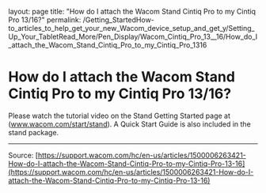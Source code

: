 layout: page
title: "How do I attach the Wacom Stand Cintiq Pro to my Cintiq Pro 13/16?"
permalink: /Getting_StartedHow-to_articles_to_help_get_your_new_Wacom_device_setup_and_get_y/Setting_Up_Your_TabletRead_More/Pen_Display/Wacom_Cintiq_Pro_13__16/How_do_I_attach_the_Wacom_Stand_Cintiq_Pro_to_my_Cintiq_Pro_1316

# How do I attach the Wacom Stand Cintiq Pro to my Cintiq Pro 13/16?

Please watch the tutorial video on the Stand Getting Started page at (www.wacom.com/start/stand). A Quick Start Guide is also included in the stand package.

---
Source: [https://support.wacom.com/hc/en-us/articles/1500006263421-How-do-I-attach-the-Wacom-Stand-Cintiq-Pro-to-my-Cintiq-Pro-13-16](https://support.wacom.com/hc/en-us/articles/1500006263421-How-do-I-attach-the-Wacom-Stand-Cintiq-Pro-to-my-Cintiq-Pro-13-16)
